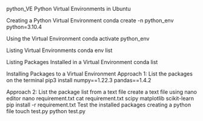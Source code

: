 python_VE
Python Virtual Environments in Ubuntu

Creating a Python Virtual Environment
	conda create -n python_env python=3.10.4
	
Using the Virtual Environment
	conda activate python_env

Listing Virtual Environments
	conda env list

Listing Packages Installed in a Virtual Environment
	conda list

Installing Packages to a Virtual Environment
	Approach 1: List the packages on the terminal
		pip3 install numpy==1.22.3 pandas==1.4.2

  Approach 2: List the package list from a text file
	create a text file using nano editor
		nano requirement.txt
		cat requirement.txt
			scipy
			matplotlib
			scikit-learn
		pip install -r requirement.txt
Test the installed packages
	creating a python file
	touch test.py
	python test.py
